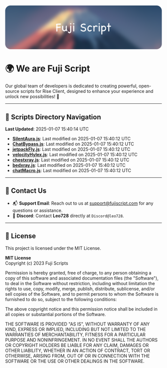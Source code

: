 ![Banner](.github/b.webp)

# 🌍 **We are Fuji Script**

Our global team of developers is dedicated to creating powerful, open-source scripts for Rise Client, designed to enhance your experience and unlock new possibilities! 🌟

---
<!-- SCRIPTS_NAVIGATION_START -->
## 📂 **Scripts Directory Navigation**

**Last Updated**: 2025-01-07 15:40:14 UTC

- **[SilentAura.js](scripts/SilentAura.js)**: Last modified on 2025-01-07 15:40:12 UTC
- **[ChatBypass.js](scripts/ChatBypass.js)**: Last modified on 2025-01-07 15:40:12 UTC
- **[jetpackFly.js](scripts/jetpackFly.js)**: Last modified on 2025-01-07 15:40:12 UTC
- **[velocityHylex.js](scripts/velocityHylex.js)**: Last modified on 2025-01-07 15:40:12 UTC
- **[chestxray.js](scripts/chestxray.js)**: Last modified on 2025-01-07 15:40:12 UTC
- **[bedxray.js](scripts/bedxray.js)**: Last modified on 2025-01-07 15:40:12 UTC
- **[chatMacro.js](scripts/chatMacro.js)**: Last modified on 2025-01-07 15:40:12 UTC

<!-- SCRIPTS_NAVIGATION_END -->

---

## 💬 **Contact Us**  
- 📬 **Support Email**: Reach out to us at [support@fujiscript.com](mailto:support@fujiscript.com) for any questions or assistance.  
- 💬 **Discord**: Contact **Leo728** directly at `Discord@leo728`.

---

## 📜 **License**

This project is licensed under the MIT License.  

**MIT License**  
Copyright (c) 2023 Fuji Scripts  

Permission is hereby granted, free of charge, to any person obtaining a copy of this software and associated documentation files (the "Software"), to deal in the Software without restriction, including without limitation the rights to use, copy, modify, merge, publish, distribute, sublicense, and/or sell copies of the Software, and to permit persons to whom the Software is furnished to do so, subject to the following conditions:  

The above copyright notice and this permission notice shall be included in all copies or substantial portions of the Software.  

THE SOFTWARE IS PROVIDED "AS IS", WITHOUT WARRANTY OF ANY KIND, EXPRESS OR IMPLIED, INCLUDING BUT NOT LIMITED TO THE WARRANTIES OF MERCHANTABILITY, FITNESS FOR A PARTICULAR PURPOSE AND NONINFRINGEMENT. IN NO EVENT SHALL THE AUTHORS OR COPYRIGHT HOLDERS BE LIABLE FOR ANY CLAIM, DAMAGES OR OTHER LIABILITY, WHETHER IN AN ACTION OF CONTRACT, TORT OR OTHERWISE, ARISING FROM, OUT OF OR IN CONNECTION WITH THE SOFTWARE OR THE USE OR OTHER DEALINGS IN THE SOFTWARE.  

